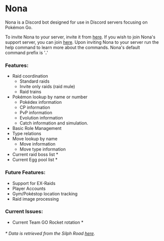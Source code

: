 # Nona
Nona is a Discord bot designed for use in Discord servers focusing on Pokémon Go.

To invite Nona to your server, invite it from [here](https://discord.com/api/oauth2/authorize?client_id=723364917973090357&permissions=470149200&scope=bot). If you wish to join Nona's support server, you can join [here](https://discord.gg/aUDxH6E). Upon inviting Nona to your server run the help command to learn more about the commands. Nona's default command prefix is '**.**'

### Features:
* Raid coordination
   * Standard raids
   * Invite only raids (raid mule)
   * Raid trains
* Pokémon lookup by name or number
   * Pokédex information
   * CP information
   * PvP information
   * Evolution information
   * Catch information and simulation.
* Basic Role Management
* Type relations
* Move lookup by name
   * Move information
   * Move type information
* Current raid boss list *
* Current Egg pool list *


### Future Features:
* Support for EX-Raids
* Player Accounts
* Gym/Pokéstop location tracking
* Raid image processing

### Current Issues:
* Current Team GO Rocket rotation *

###### * Data is retrieved from the Silph Road [here](https://thesilphroad.com).
